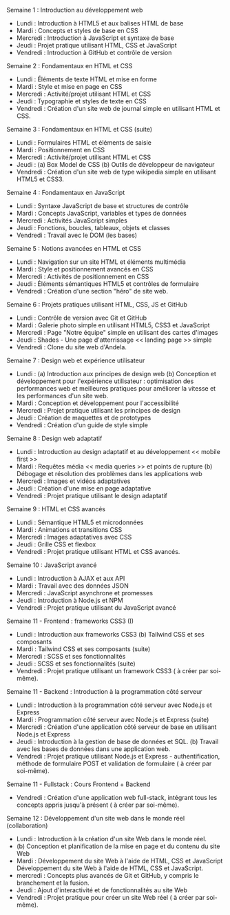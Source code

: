 Semaine 1 : Introduction au développement web

- Lundi : Introduction à HTML5 et aux balises HTML de base
- Mardi : Concepts et styles de base en CSS
- Mercredi : Introduction à JavaScript et syntaxe de base
- Jeudi : Projet pratique utilisant HTML, CSS et JavaScript
- Vendredi : Introduction à GitHub et contrôle de version

Semaine 2 : Fondamentaux en HTML et CSS

- Lundi : Éléments de texte HTML et mise en forme
- Mardi : Style et mise en page en CSS
- Mercredi : Activité/projet utilisant HTML et CSS
- Jeudi : Typographie et styles de texte en CSS
- Vendredi : Création d'un site web de journal simple en utilisant HTML et CSS.

Semaine 3 : Fondamentaux en HTML et CSS (suite)

- Lundi : Formulaires HTML et éléments de saisie
- Mardi : Positionnement en CSS
- Mercredi : Activité/projet utilisant HTML et CSS
- Jeudi : (a) Box Model de CSS
    (b) Outils de développeur de navigateur
- Vendredi : Création d'un site web de type wikipedia simple en utilisant HTML5 et CSS3.

Semaine 4 : Fondamentaux en JavaScript

- Lundi : Syntaxe JavaScript de base et structures de contrôle
- Mardi : Concepts JavaScript, variables et types de données
- Mercredi : Activités JavaScript simples
- Jeudi : Fonctions, boucles, tableaux, objets et classes
- Vendredi : Travail avec le DOM (les bases)

Semaine 5 : Notions avancées en HTML et CSS

- Lundi : Navigation sur un site HTML et éléments multimédia
- Mardi : Style et positionnement avancés en CSS
- Mercredi : Activités de positionnement en CSS
- Jeudi : Éléments sémantiques HTML5 et contrôles de formulaire
- Vendredi : Création d'une section "héro" de site web.

Semaine 6 : Projets pratiques utilisant HTML, CSS, JS et GitHub

- Lundi : Contrôle de version avec Git et GitHub
- Mardi : Galerie photo simple en utilisant HTML5, CSS3 et JavaScript
- Mercredi : Page "Notre équipe" simple en utilisant des cartes d'images
- Jeudi : Shades - Une page d'atterrissage << landing page >> simple
- Vendredi : Clone du site web d'Andela.

Semaine 7 : Design web et expérience utilisateur

- Lundi : (a) Introduction aux principes de design web
    (b) Conception et développement pour l'expérience utilisateur : optimisation des performances web et meilleures pratiques pour améliorer la vitesse et les performances d'un site web.
- Mardi : Conception et développement pour l'accessibilité
- Mercredi : Projet pratique utilisant les principes de design
- Jeudi : Création de maquettes et de prototypes
- Vendredi : Création d'un guide de style simple

Semaine 8 : Design web adaptatif

- Lundi : Introduction au design adaptatif et au développement << mobile first >>
- Mardi : Requêtes média << media queries >> et points de rupture
    (b) Débogage et résolution des problèmes dans les applications web
- Mercredi : Images et vidéos adaptatives
- Jeudi : Création d'une mise en page adaptative
- Vendredi : Projet pratique utilisant le design adaptatif

Semaine 9 : HTML et CSS avancés

- Lundi : Sémantique HTML5 et microdonnées
- Mardi : Animations et transitions CSS
- Mercredi : Images adaptatives avec CSS
- Jeudi : Grille CSS et flexbox
- Vendredi : Projet pratique utilisant HTML et CSS avancés.

Semaine 10 : JavaScript avancé

- Lundi : Introduction à AJAX et aux API
- Mardi : Travail avec des données JSON
- Mercredi : JavaScript asynchrone et promesses
- Jeudi : Introduction à Node.js et NPM
- Vendredi : Projet pratique utilisant du JavaScript avancé

Semaine 11 - Frontend : frameworks CSS3 (I)

- Lundi : Introduction aux frameworks CSS3
    (b) Tailwind CSS et ses composants
- Mardi : Tailwind CSS et ses composants (suite)
- Mercredi : SCSS et ses fonctionnalités
- Jeudi : SCSS et ses fonctionnalités (suite)
- Vendredi : Projet pratique utilisant un framework CSS3 ( à créer par soi-même).

Semaine 11 - Backend : Introduction à la programmation côté serveur

- Lundi : Introduction à la programmation côté serveur avec Node.js et Express
- Mardi : Programmation côté serveur avec Node.js et Express (suite)
- Mercredi : Création d'une application côté serveur de base en utilisant Node.js et Express
- Jeudi : Introduction à la gestion de base de données et SQL.
    (b) Travail avec les bases de données dans une application web.
- Vendredi : Projet pratique utilisant Node.js et Express - authentification, méthode de formulaire POST et validation de formulaire ( à créer par soi-même).

Semaine 11 - Fullstack : Cours Frontend + Backend

- Vendredi : Création d'une application web full-stack, intégrant tous les concepts appris jusqu'à présent ( à créer par soi-même).

Semaine 12 : Développement d'un site web dans le monde réel (collaboration)

- Lundi : Introduction à la création d'un site Web dans le monde réel.
- (b) Conception et planification de la mise en page et du contenu du site Web
- Mardi : Développement du site Web à l'aide de HTML, CSS et JavaScript Développement du site Web à l'aide de HTML, CSS et JavaScript.
- mercredi : Concepts plus avancés de Git et GitHub, y compris le branchement et la fusion.
- Jeudi : Ajout d'interactivité et de fonctionnalités au site Web
- Vendredi : Projet pratique pour créer un site Web réel ( à créer par soi-même).
